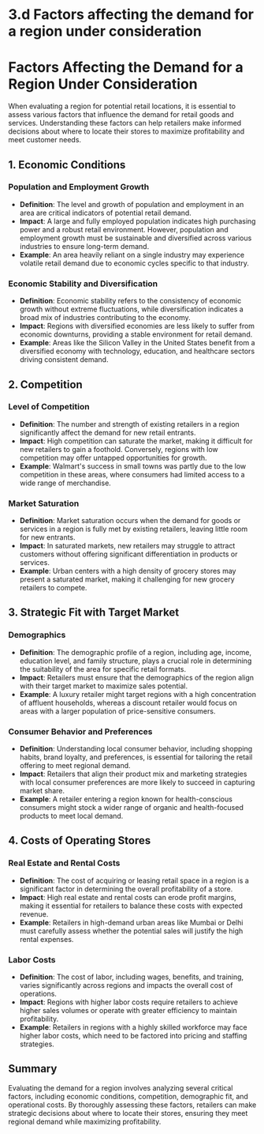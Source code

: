 # 3.d Factors affecting the demand for a region under consideration


# Factors Affecting the Demand for a Region Under Consideration

When evaluating a region for potential retail locations, it is essential to assess various factors that influence the demand for retail goods and services. Understanding these factors can help retailers make informed decisions about where to locate their stores to maximize profitability and meet customer needs.

## 1. Economic Conditions

### Population and Employment Growth
- **Definition**: The level and growth of population and employment in an area are critical indicators of potential retail demand.
- **Impact**: A large and fully employed population indicates high purchasing power and a robust retail environment. However, population and employment growth must be sustainable and diversified across various industries to ensure long-term demand.
- **Example**: An area heavily reliant on a single industry may experience volatile retail demand due to economic cycles specific to that industry.

### Economic Stability and Diversification
- **Definition**: Economic stability refers to the consistency of economic growth without extreme fluctuations, while diversification indicates a broad mix of industries contributing to the economy.
- **Impact**: Regions with diversified economies are less likely to suffer from economic downturns, providing a stable environment for retail demand.
- **Example**: Areas like the Silicon Valley in the United States benefit from a diversified economy with technology, education, and healthcare sectors driving consistent demand.

## 2. Competition

### Level of Competition
- **Definition**: The number and strength of existing retailers in a region significantly affect the demand for new retail entrants.
- **Impact**: High competition can saturate the market, making it difficult for new retailers to gain a foothold. Conversely, regions with low competition may offer untapped opportunities for growth.
- **Example**: Walmart's success in small towns was partly due to the low competition in these areas, where consumers had limited access to a wide range of merchandise.

### Market Saturation
- **Definition**: Market saturation occurs when the demand for goods or services in a region is fully met by existing retailers, leaving little room for new entrants.
- **Impact**: In saturated markets, new retailers may struggle to attract customers without offering significant differentiation in products or services.
- **Example**: Urban centers with a high density of grocery stores may present a saturated market, making it challenging for new grocery retailers to compete.

## 3. Strategic Fit with Target Market

### Demographics
- **Definition**: The demographic profile of a region, including age, income, education level, and family structure, plays a crucial role in determining the suitability of the area for specific retail formats.
- **Impact**: Retailers must ensure that the demographics of the region align with their target market to maximize sales potential.
- **Example**: A luxury retailer might target regions with a high concentration of affluent households, whereas a discount retailer would focus on areas with a larger population of price-sensitive consumers.

### Consumer Behavior and Preferences
- **Definition**: Understanding local consumer behavior, including shopping habits, brand loyalty, and preferences, is essential for tailoring the retail offering to meet regional demand.
- **Impact**: Retailers that align their product mix and marketing strategies with local consumer preferences are more likely to succeed in capturing market share.
- **Example**: A retailer entering a region known for health-conscious consumers might stock a wider range of organic and health-focused products to meet local demand.

## 4. Costs of Operating Stores

### Real Estate and Rental Costs
- **Definition**: The cost of acquiring or leasing retail space in a region is a significant factor in determining the overall profitability of a store.
- **Impact**: High real estate and rental costs can erode profit margins, making it essential for retailers to balance these costs with expected revenue.
- **Example**: Retailers in high-demand urban areas like Mumbai or Delhi must carefully assess whether the potential sales will justify the high rental expenses.

### Labor Costs
- **Definition**: The cost of labor, including wages, benefits, and training, varies significantly across regions and impacts the overall cost of operations.
- **Impact**: Regions with higher labor costs require retailers to achieve higher sales volumes or operate with greater efficiency to maintain profitability.
- **Example**: Retailers in regions with a highly skilled workforce may face higher labor costs, which need to be factored into pricing and staffing strategies.

## Summary
Evaluating the demand for a region involves analyzing several critical factors, including economic conditions, competition, demographic fit, and operational costs. By thoroughly assessing these factors, retailers can make strategic decisions about where to locate their stores, ensuring they meet regional demand while maximizing profitability.
